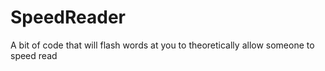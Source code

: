 # SpeedReader
A bit of code that will flash words at you to theoretically allow someone to speed read
